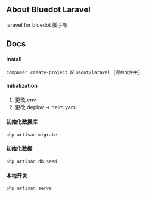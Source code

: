 ## About Bluedot Laravel

laravel for bluedot 脚手架

## Docs

#### Install

```
composer create-project bluedot/laravel {项目文件夹}
```

#### Initialization

1. 更改.env
2. 更改 deploy -> helm.yaml

#### 初始化数据库

```
php artisan migrate
```

#### 初始化数据

```
php artisan db:seed
```

#### 本地开发

```
php artisan serve
```
